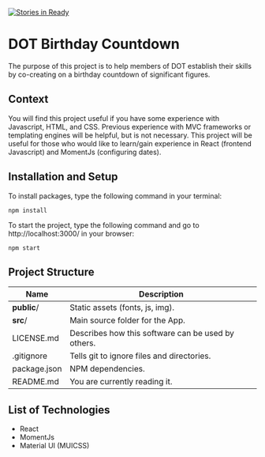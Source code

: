 [![Stories in Ready](https://badge.waffle.io/TheDevsOfTomorrow/birthday-countdown.png?label=ready&title=Ready)](https://waffle.io/TheDevsOfTomorrow/birthday-countdown)
# DOT Birthday Countdown

The purpose of this project is to help members of DOT establish their skills by co-creating on a birthday countdown of significant figures.

## Context

You will find this project useful if you have some experience with Javascript, HTML, and CSS. Previous experience with MVC frameworks or templating engines will be helpful, but is not necessary. This project will be useful for those who would like to learn/gain experience in React (frontend Javascript) and MomentJs (configuring dates).

## Installation and Setup

To install packages, type the following command in your terminal:

``` npm install ```

To start the project, type the following command and go to http://localhost:3000/ in your browser:

``` npm start ```


## Project Structure

| Name                               | Description                                                  |
| ---------------------------------- | ------------------------------------------------------------ |
| **public**/                        | Static assets (fonts, js, img).                              |
| **src**/                           | Main source folder for the App.                              |
| LICENSE.md                         | Describes how this software can be used by others.           |
| .gitignore                         | Tells git to ignore files and directories.                   |
| package.json                       | NPM dependencies.                                            |
| README.md                          | You are currently reading it.                                |

## List of Technologies

- React
- MomentJs
- Material UI (MUICSS)

